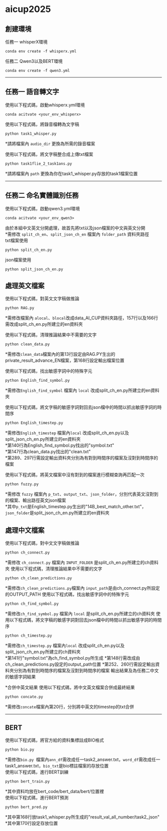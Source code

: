 # aicup2025
## 創建環境
任務一 whisperX環境
    
    conda env create -f whisperx.yml
任務二 Qwen3以及BERT環境  
    
    conda env create -f qwen3.yml
****
## 任務一 語音轉文字 
使用以下程式碼，啟動whisperx.yml環境

    conda acitvate <your_env_whisperx>
    
使用以下程式碼，將錄音檔轉為文字稿  

    python task1_whisper.py
*請將檔案內 `audio_dir` 更換為所需的錄音檔案
    
使用以下程式碼，將文字稿整合成上傳txt檔案  

    python task1flie_2_task1ans.py
*請將檔案內 `path` 更換為你在task1_whisper.py存放的task1檔案位置

****
## 任務二 命名實體識別任務
使用以下程式碼，啟動qwen3.yml環境  

    conda acitvate <your_env_qwen3>
由於本組中文英文分開處理，故首先將txt以及json檔案的中文與英文分開    
*需修改 `split_ch_en`、`split_json_ch_en` 檔案內 `folder_path` 資料夾路徑  
txt檔案使用

    python split_ch_en.py

json檔案使用  

    python split_json_ch_en.py
    
## 處理英文檔案
使用以下程式碼，對英文文字稿做推論   
    
    python RAG.py
*需修改檔案內 `alocal`、`blocal`改成data_AI_CUP資料夾路徑，157行以及166行需改成split_ch_en.py所建立的en資料夾
    
使用以下程式碼，清理推論結果中不需要的文字  
        
    python clean_data.py
*需修改`clean_data`檔案內的第13行設定由RAG.PY生出的private_result_advance_EN檔案，第168行設定輸出檔案位置
    
使用以下程式碼，找出敏感字詞中的特殊字元       

    python English_find_symbol.py
*需修改`English_find_symbol` 檔案內 `local` 改成split_ch_en.py所建立的en資料夾
    
使用以下程式碼，將文字稿的敏感字詞對回去json檔中的時間以抓出敏感字詞的時間序  
       
    python English_timestep.py
    
*需修改`English_timestep` 檔案內`local` 改成split_ch_en.py以及split_json_ch_en.py所建立的en資料夾  
*第140行為English_find_symbol.py找出的"symbol.txt"    
*第147行為clean_data.py找出的"clean.txt"   
*第289、297行需設定輸出資料夾分別為有對到時間序的檔案及沒對到時間序的檔案
    
使用以下程式碼，將英文檔案中沒有對到的檔案進行模糊查詢再匹配一次  

    python fuzzy.py
    
*需修改 `fuzzy` 檔案內 `p_txt`、`output_txt`、`json_folder`，分別代表英文沒對到的檔案、輸出路徑英文json檔案    
*其中`p_txt`是English_timestep.py生出的"14B_best_match_other.txt"，`json_folder`是split_json_ch_en.py所建立的en資料夾
## 處理中文檔案  
使用以下程式碼，對中文文字稿做推論    
    
    python ch_connect.py
*需修改 `ch_connect.py` 檔案內 `INPUT_FOLDER` 是split_ch_en.py所建立的ch資料夾
使用以下程式碼，清理推論結果中不需要的文字  

    python ch_clean_predictions.py
*需修改`ch_clean_predictions.py`檔案內 `input_path`是由ch_connect.py所設定的OUTPUT_PATH
使用以下程式碼，找出敏感字詞中的特殊字元  
    
    python ch_find_symbol.py
*需修改`ch_find_symbol.py` 檔案內 `local` 是split_ch_en.py所建立的ch資料夾
使用以下程式碼，將文字稿的敏感字詞對回去json檔中的時間以抓出敏感字詞的時間序  
   
    python ch_timestep.py 
*需修改`ch_timestep.py` 檔案內`local`  改成split_ch_en.py以及split_json_ch_en.py所建立的ch資料夾  
*第141行"symbol.txt"為ch_find_symbol.py所生成
*第148行需改成由ch_clean_predictions.py設定的output_path位置
*第252、260行需設定輸出資料夾分別為有對到時間序的檔案及沒對到時間序的檔案
輸出結果及為任務二中文的敏感字詞結果
    
*合併中英文結果
使用以下程式碼，將中文英文檔案合併成最終結果  

    python concate.py
*需修改`concate`檔案內第20行，分別將中英文的timestep的txt合併    
****
## BERT 
使用以下程式碼，將官方給的資料集標註成BIO格式
    
    python bio.py 
*需修改`bio.py `檔案內`ann_df`需改成任一task2_answer.txt，`word_df`需改成任一task1_answer.txt，`bio_txt`是bio標註檔案的存放位置    
使用以下程式碼，進行BERT訓練
    
    python bert_train.py
*其中資料均放在bert_code/bert_data/bert/位置裡    
使用以下程式碼，進行BERT預測    
    
    python bert_pred.py
*其中第168行放task1_whisper.py所生成的"result_val_all_number/task2_json"    
*其中第170行設定存放位置







    
